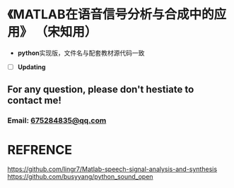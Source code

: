 # 《MATLAB在语音信号分析与合成中的应用》 （宋知用）
- **python**实现版，文件名与配套教材源代码一致

- [ ] **Updating**

## For any question, please don't hestiate to contact me!
### Email: 675284835@qq.com

# REFRENCE
https://github.com/lingr7/Matlab-speech-signal-analysis-and-synthesis  
https://github.com/busyyang/python_sound_open
